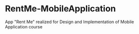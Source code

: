 # RentMe-MobileApplication
App "Rent Me" realized for Design and Implementation of Mobile Application course
